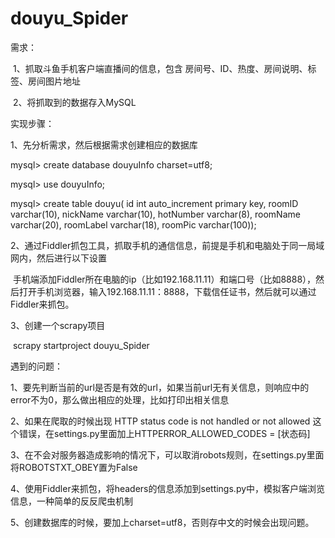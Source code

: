 # douyu_Spider

需求：

  1、抓取斗鱼手机客户端直播间的信息，包含 房间号、ID、热度、房间说明、标签、房间图片地址
  
  2、将抓取到的数据存入MySQL
  

实现步骤：

1、先分析需求，然后根据需求创建相应的数据库

  mysql> create database douyuInfo charset=utf8;
  
  mysql> use douyuInfo;
  
  mysql> create table douyu( id int auto_increment primary key, roomID varchar(10), nickName varchar(10), hotNumber varchar(8), roomName varchar(20), roomLabel varchar(18), roomPic varchar(100));


2、通过Fiddler抓包工具，抓取手机的通信信息，前提是手机和电脑处于同一局域网内，然后进行以下设置

  手机端添加Fiddler所在电脑的ip（比如192.168.11.11）和端口号（比如8888），然后打开手机浏览器，输入192.168.11.11：8888，下载信任证书，然后就可以通过Fiddler来抓包。

3、创建一个scrapy项目

  scrapy startproject douyu_Spider
  

遇到的问题：

1、要先判断当前的url是否是有效的url，如果当前url无有关信息，则响应中的error不为0，那么做出相应的处理，比如打印出相关信息

2、如果在爬取的时候出现 HTTP status code is not handled or not allowed 这个错误，在settings.py里面加上HTTPERROR_ALLOWED_CODES = [状态码]

3、在不会对服务器造成影响的情况下，可以取消robots规则，在settings.py里面将ROBOTSTXT_OBEY置为False

4、使用Fiddler来抓包，将headers的信息添加到settings.py中，模拟客户端浏览信息，一种简单的反反爬虫机制

5、创建数据库的时候，要加上charset=utf8，否则存中文的时候会出现问题。
